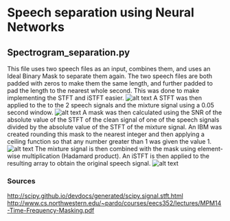 # Speech separation using Neural Networks
## Spectrogram_separation.py
This file uses two speech files as an input, combines them, and uses an Ideal Binary Mask to separate them again.
The two speech files are both padded with zeros to make them the same length, and further padded to pad the length to the nearest whole second. This was done to make implementing the STFT and iSTFT easier. 
![alt text](https://github.com/simonsuthers/SpeechSegregation/tree/master/SpeechSegregation/SpeechSegregation/mixturesignals.png "Mixture signals")
A STFT was then applied to the to the 2 speech signals and the mixture signal using a 0.05 second window.
![alt text](https://github.com/simonsuthers/SpeechSegregation/tree/master/SpeechSegregation/SpeechSegregation/spectrograms.png "Spectrograms")
A mask was then calculated using the SNR of the absolute value of the STFT of the clean signal of one of the speech signals divided by the absolute value of the STFT of the mixture signal. An IBM was created rounding this mask to the nearest integer and then applying a ceiling function so that any number greater than 1 was given the value 1.
![alt text](https://github.com/simonsuthers/SpeechSegregation/tree/master/SpeechSegregation/SpeechSegregation/mask.png "Mask")
The mixture signal is then combined with the mask using element-wise multiplication (Hadamard product). An iSTFT is then applied to the resulting array to obtain the original speech signal.
![alt text](https://github.com/simonsuthers/SpeechSegregation/tree/master/SpeechSegregation/SpeechSegregation/recoverdsignal.png "Recovered signal")
### Sources
http://scipy.github.io/devdocs/generated/scipy.signal.stft.html
http://www.cs.northwestern.edu/~pardo/courses/eecs352/lectures/MPM14-Time-Frequency-Masking.pdf


